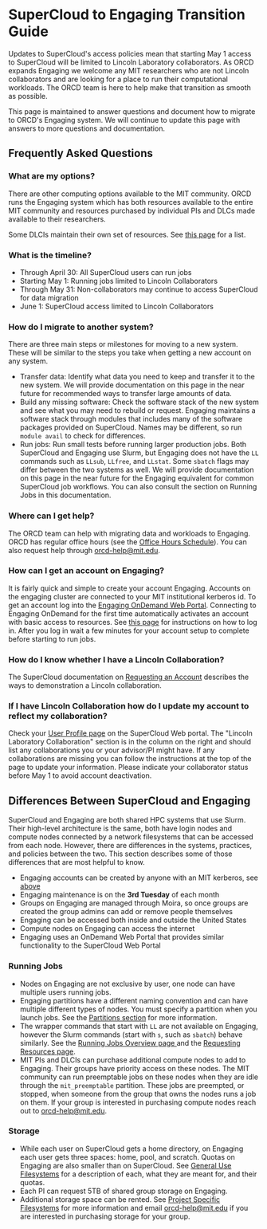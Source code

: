 # SuperCloud to Engaging Transition Guide

Updates to SuperCloud's access policies mean that starting May 1 access to SuperCloud will be limited to Lincoln Laboratory collaborators. As ORCD expands Engaging we welcome any MIT researchers who are not Lincoln collaborators and are looking for a place to run their computational workloads. The ORCD team is here to help make that transition as smooth as possible.

This page is maintained to answer questions and document how to migrate to ORCD's Engaging system. We will continue to update this page with answers to more questions and documentation.

## Frequently Asked Questions

### What are my options?

There are other computing options available to the MIT community. ORCD runs the Engaging system which has both resources available to the entire MIT community and resources purchased by individual PIs and DLCs made available to their researchers.

Some DLCIs maintain their own set of resources. See [this page](https://orcd.mit.edu/resources/dlci-shared-hardware) for a list.

### What is the timeline?

- Through April 30: All SuperCloud users can run jobs
- Starting May 1: Running jobs limited to Lincoln Collaborators
- Through May 31: Non-collaborators may continue to access SuperCloud for data migration
- June 1: SuperCloud access limited to Lincoln Collaborators

### How do I migrate to another system?

There are three main steps or milestones for moving to a new system. These will be similar to the steps you take when getting a new account on any system.

- Transfer data: Identify what data you need to keep and transfer it to the new system. We will provide documentation on this page in the near future for recommended ways to transfer large amounts of data.
- Build any missing software: Check the software stack of the new system and see what you may need to rebuild or request. Engaging maintains a software stack through modules that includes many of the software packages provided on SuperCloud. Names may be different, so run `module avail` to check for differences.
- Run jobs: Run small tests before running larger production jobs. Both SuperCloud and Engaging use Slurm, but Engaging does not have the `LL` commands such as `LLsub`, `LLfree`, and `LLstat`. Some `sbatch` flags may differ between the two systems as well. We will provide documentation on this page in the near future for the Engaging equivalent for common SuperCloud job workflows. You can also consult the section on Running Jobs in this documentation.

### Where can I get help?

The ORCD team can help with migrating data and workloads to Engaging. ORCD has regular office hours (see the [Office Hours Schedule](https://orcd.mit.edu/news-and-events/office-hours)). You can also request help through <orcd-help@mit.edu>.

### How can I get an account on Engaging?

It is fairly quick and simple to create your account Engaging. Accounts on the engaging cluster are connected to your MIT institutional kerberos id. To get an account log into the [Engaging OnDemand Web Portal](https://engaging-ood.mit.edu). Connecting to Engaging OnDemand for the first time automatically activates an account with basic access to resources. See [this page](accessing-orcd/ondemand-login.md) for instructions on how to log in. After you log in wait a few minutes for your account setup to complete before starting to run jobs.

### How do I know whether I have a Lincoln Collaboration?

The SuperCloud documentation on [Requesting an Account](https://mit-supercloud.github.io/supercloud-docs/requesting-account/) describes the ways to demonstration a Lincoln collaboration.

### If I have Lincoln Collaboration how do I update my account to reflect my collaboration?

Check your [User Profile page](https://txe1-portal.mit.edu/profile/user_profile.php) on the SuperCloud Web portal. The "Lincoln Laboratory Collaboration" section is in the column on the right and should list any collaborations you or your advisor/PI might have. If any collaborations are missing you can follow the instructions at the top of the page to update your information. Please indicate your collaborator status before May 1 to avoid account deactivation.

## Differences Between SuperCloud and Engaging

SuperCloud and Engaging are both shared HPC systems that use Slurm. Their high-level architecture is the same, both have login nodes and compute nodes connected by a network filesystems that can be accessed from each node. However, there are differences in the systems, practices, and policies between the two. This section describes some of those differences that are most helpful to know.

- Engaging accounts can be created by anyone with an MIT kerberos, see [above](#how-can-i-get-an-account-on-engaging)
- Engaging maintenance is on the **3rd Tuesday** of each month
- Groups on Engaging are managed through Moira, so once groups are created the group admins can add or remove people themselves
- Engaging can be accessed both inside and outside the United States
- Compute nodes on Engaging can access the internet
- Engaging uses an OnDemand Web Portal that provides similar functionality to the SuperCloud Web Portal

### Running Jobs

- Nodes on Engaging are not exclusive by user, one node can have multiple users running jobs.
- Engaging partitions have a different naming convention and can have multiple different types of nodes. You must specify a partition when you launch jobs. See the [Partitions section](running-jobs/overview.md#partitions) for more information.
- The wrapper commands that start with `LL` are not available on Engaging, however the Slurm commands (start with `s`, such as `sbatch`) behave similarly. See the [Running Jobs Overview page ](running-jobs/overview.md) and the [Requesting Resources page](running-jobs/requesting-resources.md).
- MIT PIs and DLCIs can purchase additional compute nodes to add to Engaging. Their groups have priority access on these nodes. The MIT community can run preemptable jobs on these nodes when they are idle through the `mit_preemptable` partition. These jobs are preempted, or stopped, when someone from the group that owns the nodes runs a job on them. If your group is interested in purchasing compute nodes reach out to <orcd-help@mit.edu>.

### Storage

- While each user on SuperCloud gets a home directory, on Engaging each user gets three spaces: home, pool, and scratch. Quotas on Engaging are also smaller than on SuperCloud. See [General Use Filesystems](filesystems-file-transfer/filesystems.md) for a description of each, what they are meant for, and their quotas.
- Each PI can request 5TB of shared group storage on Engaging.
- Additional storage space can be rented. See [Project Specific Filesystems](filesystems-file-transfer/project-filesystems.md) for more information and email <orcd-help@mit.edu> if you are interested in purchasing storage for your group.



